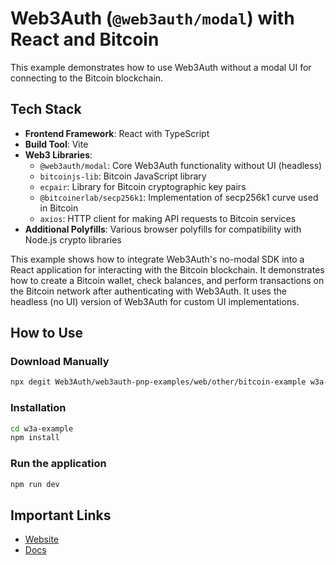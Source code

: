 # Web3Auth (`@web3auth/modal`) with React and Bitcoin

This example demonstrates how to use Web3Auth without a modal UI for connecting to the Bitcoin blockchain.

## Tech Stack

- **Frontend Framework**: React with TypeScript
- **Build Tool**: Vite
- **Web3 Libraries**: 
  - `@web3auth/modal`: Core Web3Auth functionality without UI (headless)
  - `bitcoinjs-lib`: Bitcoin JavaScript library
  - `ecpair`: Library for Bitcoin cryptographic key pairs
  - `@bitcoinerlab/secp256k1`: Implementation of secp256k1 curve used in Bitcoin
  - `axios`: HTTP client for making API requests to Bitcoin services
- **Additional Polyfills**: Various browser polyfills for compatibility with Node.js crypto libraries

This example shows how to integrate Web3Auth's no-modal SDK into a React application for interacting with the Bitcoin blockchain. It demonstrates how to create a Bitcoin wallet, check balances, and perform transactions on the Bitcoin network after authenticating with Web3Auth. It uses the headless (no UI) version of Web3Auth for custom UI implementations.

## How to Use

### Download Manually

```bash
npx degit Web3Auth/web3auth-pnp-examples/web/other/bitcoin-example w3a-example
```

### Installation

```bash
cd w3a-example
npm install
```

### Run the application

```bash
npm run dev
```

## Important Links

- [Website](https://web3auth.io)
- [Docs](https://web3auth.io/docs)
